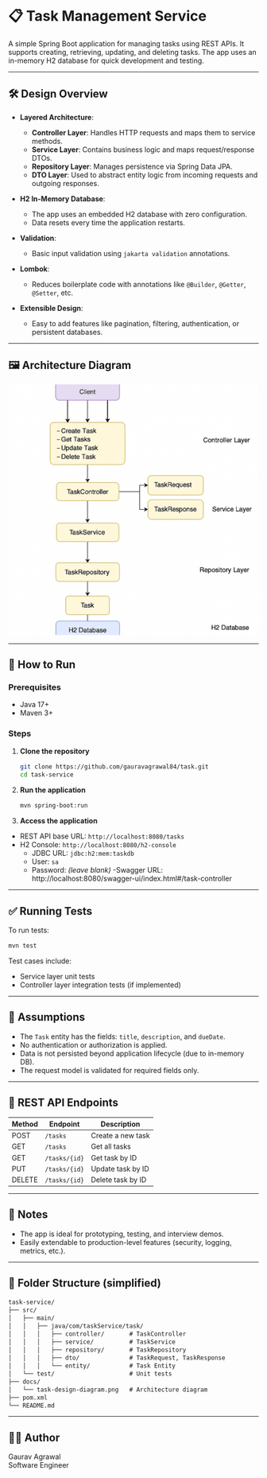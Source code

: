 # 📋 Task Management Service

A simple Spring Boot application for managing tasks using REST APIs. It supports creating, retrieving, updating, and deleting tasks. The app uses an in-memory H2 database for quick development and testing.

---

## 🛠 Design Overview

- **Layered Architecture**:
  - **Controller Layer**: Handles HTTP requests and maps them to service methods.
  - **Service Layer**: Contains business logic and maps request/response DTOs.
  - **Repository Layer**: Manages persistence via Spring Data JPA.
  - **DTO Layer**: Used to abstract entity logic from incoming requests and outgoing responses.

- **H2 In-Memory Database**:
  - The app uses an embedded H2 database with zero configuration.
  - Data resets every time the application restarts.

- **Validation**:
  - Basic input validation using `jakarta validation` annotations.

- **Lombok**:
  - Reduces boilerplate code with annotations like `@Builder`, `@Getter`, `@Setter`, etc.

- **Extensible Design**:
  - Easy to add features like pagination, filtering, authentication, or persistent databases.

---

## 🖼 Architecture Diagram

![Task Management Design Diagram](./docs/task-design-diagram.png)

---

## 🚀 How to Run

### Prerequisites
- Java 17+
- Maven 3+

### Steps

1. **Clone the repository**

   ```bash
   git clone https://github.com/gauravagrawal84/task.git
   cd task-service
   ```

2. **Run the application**

   ```bash
   mvn spring-boot:run
   ```

3. **Access the application**
  - REST API base URL: `http://localhost:8080/tasks`
  - H2 Console: `http://localhost:8080/h2-console`
    - JDBC URL: `jdbc:h2:mem:taskdb`
    - User: `sa`
    - Password: *(leave blank)*
  -Swagger URL: http://localhost:8080/swagger-ui/index.html#/task-controller

---

## ✅ Running Tests

To run tests:

```bash
mvn test
```

Test cases include:
- Service layer unit tests
- Controller layer integration tests (if implemented)

---

## 🧠 Assumptions

- The `Task` entity has the fields: `title`, `description`, and `dueDate`.
- No authentication or authorization is applied.
- Data is not persisted beyond application lifecycle (due to in-memory DB).
- The request model is validated for required fields only.

---

## 📂 REST API Endpoints

| Method | Endpoint         | Description             |
|--------|------------------|-------------------------|
| POST   | `/tasks`         | Create a new task       |
| GET    | `/tasks`         | Get all tasks           |
| GET    | `/tasks/{id}`    | Get task by ID          |
| PUT    | `/tasks/{id}`    | Update task by ID       |
| DELETE | `/tasks/{id}`    | Delete task by ID       |

---

## 📎 Notes

- The app is ideal for prototyping, testing, and interview demos.
- Easily extendable to production-level features (security, logging, metrics, etc.).

---

## 📁 Folder Structure (simplified)

```
task-service/
├── src/
│   ├── main/
│   │   ├── java/com/taskService/task/
│   │   │   ├── controller/       # TaskController
│   │   │   ├── service/          # TaskService
│   │   │   ├── repository/       # TaskRepository
│   │   │   ├── dto/              # TaskRequest, TaskResponse
│   │   │   └── entity/           # Task Entity
│   └── test/                     # Unit tests
├── docs/
│   └── task-design-diagram.png   # Architecture diagram
├── pom.xml
└── README.md
```

---

## 👨‍💻 Author

Gaurav Agrawal  
Software Engineer
